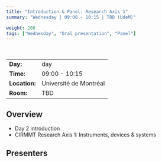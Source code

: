 ```yaml
---
title: "Introduction & Panel: Research Axis 1"
summary: "Wednesday | 09:00 - 10:15 | TBD (UdeM)"

weight: 200
tags: ["Wednesday", "Oral presentation", "Panel"]
---
```


<br>

|               |                        |
| ------------- | ---------------------- |
| **Day:**      | day                    |
| **Time:**     | 09:00 - 10:15          |
| **Location:** | Université de Montréal |
| **Room:**     | TBD                    |

## Overview

- Day 2 introduction
- CIRMMT Research Axis 1: Instruments, devices & systems

## Presenters

<!-- - [Louis-Xavier Buffoni]({{< relref "/authors/louis-xavier-buffoni" >}}) -->
<!-- - [Thierry Dutoit]({{< relref "/authors/thierry-dutoit" >}}) -->
